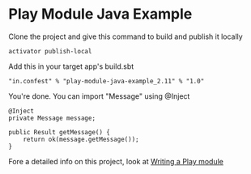 # Play Module Java Example

Clone the project and give this command to build and publish it locally

```
activator publish-local
```

Add this in your target app's build.sbt

```
"in.confest" % "play-module-java-example_2.11" % "1.0"
```

You're done. You can import "Message" using @Inject

```
@Inject
private Message message;

public Result getMessage() {
    return ok(message.getMessage());
}
```

Fore a detailed info on this project, look at [Writing a Play module](https://medium.com/confest/writing-a-play-module-e8cc95cb9285#.y7zt92vpa)
